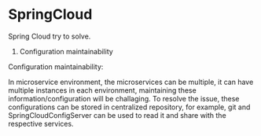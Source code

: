 # SpringCloud

Spring Cloud try to solve.

1. Configuration maintainability



Configuration maintainability:

In microservice environment, the microservices can be multiple, it can have multiple instances in each environment, maintaining these information/configuration will be challaging. To resolve the issue, these configurations can be stored in centralized repository, for example, git and SpringCloudConfigServer can be used to read it and share with the respective services.

